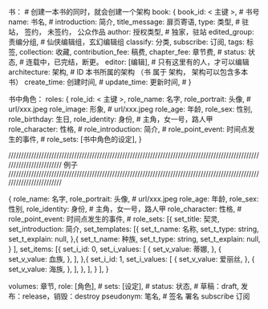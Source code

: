 书： # 创建一本书的同时，就会创建一个架构
book:
{
  book_id:                  < 主键 >, # 书号
  name:                     书名, #
  introduction:             简介,
  title_message:            扉页寄语,
  type:                     类型, # 驻站， 签约， 未签约， 公众作品
  author:                   授权类型, # 独家，驻站
  edited_group:             责编分组, # 仙侠编辑组，玄幻编辑组
  classify:                 分类,
  subscribe:                订阅,
  tags:                     标签,
  collection:               收藏,
  contribution_fee:         稿费,
  chapter_fee:              章节费, #
  status:                   状态, # 连载中，已完结，断更。
  editor:                   [编辑], # 只有这里有的人，才可以编辑
  architecture:             架构, # ID 本书所属的架构 （书 属于 架构， 架构可以包含多本书）
  create_time:              创建时间, #
  update_time:              更新时间, #
}

书中角色：
roles:
{
  role_id:                   < 主键 >,
  role_name:                 名字,
  role_portrait:             头像, # url/xxx.jpeg
  role_image:                形象, # url/xxx.jpeg
  role_age:                  年龄,
  role_sex:                  性别,
  role_birthday:             生日,
  role_identity:             身份, # 主角，女一号，路人甲
  role_character:            性格, #
  role_introduction:         简介, #
  role_point_event:          时间点发生的事件, #
  role_sets:                 [书中角色的设定],
}



////////////////////////////////////////////////////////////////////////////////////////////////////////////////////////
                                                    例子
////////////////////////////////////////////////////////////////////////////////////////////////////////////////////////

{
  role_name:                 名字,
  role_portrait:             头像, # url/xxx.jpeg
  role_age:                  年龄,
  role_sex:                  性别,
  role_identity:             身份, # 主角，女一号，路人甲
  role_character:            性格, #
  role_point_event:          时间点发生的事件, #
  role_sets: [{
      set_title: 契灵,
      set_introduction: 简介,
      set_templates: [{
          set_t_name: 名称,
          set_t_type: string,
          set_t_explain: null,
        },{
          set_t_name: 种族,
          set_t_type: string,
          set_t_explain: null,
        }
      ],
      set_items: [{
          set_i_id: 0,
          set_i_values: [
            { set_v_value: 蒂娜, },
            { set_v_value: 血族, },
          ],
        },{
          set_i_id: 1,
          set_i_values: [
            { set_v_value: 爱丽丝, },
            { set_v_value: 海族, },
          ],
        },
      ],
    }
  ],
}





volumes:                  章节,
role:                     [角色], #
sets:                     [设定], #
status:                   状态, # 草稿：draft, 发布：release，销毁：destroy
pseudonym:                笔名, # 签名 署名
subscribe 订阅